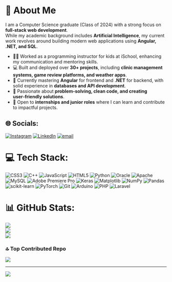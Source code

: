 # 💫 About Me

I am a Computer Science graduate (Class of 2024) with a strong focus on **full‑stack web development**.  
While my academic background includes **Artificial Intelligence**, my current work revolves around building modern web applications using **Angular, .NET, and SQL**.

- 👨‍🏫 Worked as a programming instructor for kids at iSchool, enhancing my communication and mentoring skills.  
- 💻 Built and deployed over **30+ projects**, including **clinic management systems, game review platforms, and weather apps**.  
- 🌱 Currently mastering **Angular** for frontend and **.NET** for backend, with solid experience in **databases and API development**.  
- 🚀 Passionate about **problem‑solving, clean code, and creating user‑friendly solutions**.  
- 🤝 Open to **internships and junior roles** where I can learn and contribute to impactful projects.


## 🌐 Socials:
[![Instagram](https://img.shields.io/badge/Instagram-%23E4405F.svg?logo=Instagram&logoColor=white)](https://instagram.com/_0mar25_) [![LinkedIn](https://img.shields.io/badge/LinkedIn-%230077B5.svg?logo=linkedin&logoColor=white)](https://linkedin.com/in/ommar10) [![email](https://img.shields.io/badge/Email-D14836?logo=gmail&logoColor=white)](mailto:omarr.mohammed.25@gmail.com) 

# 💻 Tech Stack:
![CSS3](https://img.shields.io/badge/css3-%231572B6.svg?style=for-the-badge&logo=css3&logoColor=white) ![C++](https://img.shields.io/badge/c++-%2300599C.svg?style=for-the-badge&logo=c%2B%2B&logoColor=white) ![JavaScript](https://img.shields.io/badge/javascript-%23323330.svg?style=for-the-badge&logo=javascript&logoColor=%23F7DF1E) ![HTML5](https://img.shields.io/badge/html5-%23E34F26.svg?style=for-the-badge&logo=html5&logoColor=white) ![Python](https://img.shields.io/badge/python-3670A0?style=for-the-badge&logo=python&logoColor=ffdd54) ![Oracle](https://img.shields.io/badge/Oracle-F80000?style=for-the-badge&logo=oracle&logoColor=white) ![Apache](https://img.shields.io/badge/apache-%23D42029.svg?style=for-the-badge&logo=apache&logoColor=white) ![MySQL](https://img.shields.io/badge/mysql-4479A1.svg?style=for-the-badge&logo=mysql&logoColor=white) ![Adobe Premiere Pro](https://img.shields.io/badge/Adobe%20Premiere%20Pro-9999FF.svg?style=for-the-badge&logo=Adobe%20Premiere%20Pro&logoColor=white) ![Keras](https://img.shields.io/badge/Keras-%23D00000.svg?style=for-the-badge&logo=Keras&logoColor=white) ![Matplotlib](https://img.shields.io/badge/Matplotlib-%23ffffff.svg?style=for-the-badge&logo=Matplotlib&logoColor=black) ![NumPy](https://img.shields.io/badge/numpy-%23013243.svg?style=for-the-badge&logo=numpy&logoColor=white) ![Pandas](https://img.shields.io/badge/pandas-%23150458.svg?style=for-the-badge&logo=pandas&logoColor=white) ![scikit-learn](https://img.shields.io/badge/scikit--learn-%23F7931E.svg?style=for-the-badge&logo=scikit-learn&logoColor=white) ![PyTorch](https://img.shields.io/badge/PyTorch-%23EE4C2C.svg?style=for-the-badge&logo=PyTorch&logoColor=white) ![Git](https://img.shields.io/badge/git-%23F05033.svg?style=for-the-badge&logo=git&logoColor=white) ![Arduino](https://img.shields.io/badge/-Arduino-00979D?style=for-the-badge&logo=Arduino&logoColor=white) ![PHP](https://img.shields.io/badge/php-%23777BB4.svg?style=for-the-badge&logo=php&logoColor=white) ![Laravel](https://img.shields.io/badge/laravel-%23FF2D20.svg?style=for-the-badge&logo=laravel&logoColor=white)
# 📊 GitHub Stats:
![](https://github-readme-stats.vercel.app/api?username=omar0930&theme=dark&hide_border=true&include_all_commits=false&count_private=false)<br/>
![](https://github-readme-streak-stats.herokuapp.com/?user=omar0930&theme=dark&hide_border=true)<br/>
![](https://github-readme-stats.vercel.app/api/top-langs/?username=omar0930&theme=dark&hide_border=true&include_all_commits=false&count_private=false&layout=compact)

### 🔝 Top Contributed Repo
![](https://github-contributor-stats.vercel.app/api?username=omar0930&limit=5&theme=dark&combine_all_yearly_contributions=true)

---
[![](https://visitcount.itsvg.in/api?id=omar0930&icon=0&color=0)](https://visitcount.itsvg.in)

<!-- Proudly created with GPRM ( https://gprm.itsvg.in ) -->
